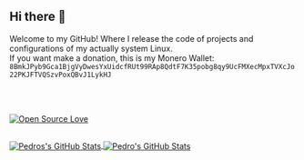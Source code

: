 ## Hi there 👋
Welcome to my GitHub! Where I release the code of projects and configurations of my actually system Linux.   
If you want make a donation, this is my Monero Wallet: `8BmkJPyb9Gca1BjgVyDwesYxUidcfRUt99RAp8QdtF7K35pobg8qy9UcFMXecMpxTVXcJo22PKJFTVQSzvPoxQBvJ1LykHJ`

<div style="display: inline_block"><br>
  
<br>[![Open Source Love](https://badges.frapsoft.com/os/v1/open-source.png?v=103)](https://github.com/ellerbrock/open-source-badges/)<br>
</div>

##
<a href="https://github.com/pedroportales/pedroportales">
  <img align="center" src="https://github-readme-stats.vercel.app/api/top-langs/?username=pedroportales&langs_count=10&hide=vim%20script,makefile&exclude_repo=dotfiles,my-herbstluftwm-cfg,openbox,dwm&theme=dracula" alt="Pedros's GitHub Stats" />
</a>
<a href="https://github.com/pedroportales/pedroportales">
  <img align="center" src="https://github-readme-stats.vercel.app/api?username=pedroportales&show_icons=true&line_height=27&count_private=true&theme=dracula" alt="Pedro's GitHub Stats" />
</a>
